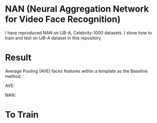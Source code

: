 # NAN (Neural Aggregation Network for Video Face Recognition)

I have reproduced NAN on IJB-A, Celebrity-1000 datasets. I show how to train and test on IJB-A dataset in this repository 

# Result
Average Pooling (AVE) faces features within a template as the Baseline method.

AVE:

NAN:

# To Train


